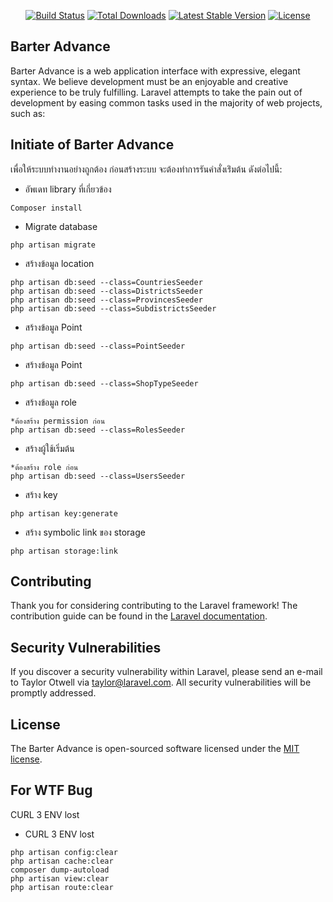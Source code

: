 
<p align="center">
<a href="https://travis-ci.org/laravel/framework"><img src="https://travis-ci.org/laravel/framework.svg" alt="Build Status"></a>
<a href="https://packagist.org/packages/laravel/framework"><img src="https://poser.pugx.org/laravel/framework/d/total.svg" alt="Total Downloads"></a>
<a href="https://packagist.org/packages/laravel/framework"><img src="https://poser.pugx.org/laravel/framework/v/stable.svg" alt="Latest Stable Version"></a>
<a href="https://packagist.org/packages/laravel/framework"><img src="https://poser.pugx.org/laravel/framework/license.svg" alt="License"></a>
</p>

## Barter Advance

Barter Advance is a web application interface with expressive, elegant syntax. We believe development must be an enjoyable and creative experience to be truly fulfilling. Laravel attempts to take the pain out of development by easing common tasks used in the majority of web projects, such as:


## Initiate of Barter Advance

เพื่อให้ระบบทำงานอย่างถูกต้อง ก่อนสร้างระบบ จะต้องทำการรันคำสั่งเร่ิมต้น ดังต่อไปนี้:

- อัพเดท library ที่เกี่ยวข้อง
```
Composer install
```

- Migrate database
```
php artisan migrate
```

- สร้างข้อมูล location
```
php artisan db:seed --class=CountriesSeeder
php artisan db:seed --class=DistrictsSeeder
php artisan db:seed --class=ProvincesSeeder
php artisan db:seed --class=SubdistrictsSeeder
```

- สร้างข้อมูล Point
```
php artisan db:seed --class=PointSeeder
```

- สร้างข้อมูล Point
```
php artisan db:seed --class=ShopTypeSeeder
```

- สร้างข้อมูล role
```
*ต้องสร้าง permission ก่อน
php artisan db:seed --class=RolesSeeder
```

- สร้างผู้ใช้เริ่มต้น
```
*ต้องสร้าง role ก่อน
php artisan db:seed --class=UsersSeeder
```

- สร้าง key
```
php artisan key:generate
```

- สร้าง symbolic link ของ storage
```
php artisan storage:link
```

## Contributing

Thank you for considering contributing to the Laravel framework! The contribution guide can be found in the [Laravel documentation](https://laravel.com/docs/contributions).

## Security Vulnerabilities

If you discover a security vulnerability within Laravel, please send an e-mail to Taylor Otwell via [taylor@laravel.com](mailto:taylor@laravel.com). All security vulnerabilities will be promptly addressed.

## License

The Barter Advance is open-sourced software licensed under the [MIT license](https://opensource.org/licenses/MIT).

## For WTF Bug
CURL 3 ENV lost

- CURL 3 ENV lost
```
php artisan config:clear
php artisan cache:clear
composer dump-autoload
php artisan view:clear
php artisan route:clear
```

